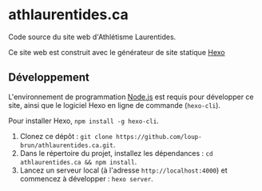 # athlaurentides.ca

Code source du site web d'Athlétisme Laurentides.

Ce site web est construit avec le générateur de site statique [Hexo](https://hexo.io/)

## Développement

L'environnement de programmation [Node.js](https://nodejs.org/fr/) est requis pour développer ce site, ainsi que le logiciel Hexo en ligne de commande (`hexo-cli`).

Pour installer Hexo, `npm install -g hexo-cli`.

1. Clonez ce dépôt : `git clone https://github.com/loup-brun/athlaurentides.ca.git`.
2. Dans le répertoire du projet, installez les dépendances : `cd athlaurentides.ca && npm install`.
3. Lancez un serveur local (à l'adresse `http://localhost:4000`) et commencez à développer : `hexo server`.
